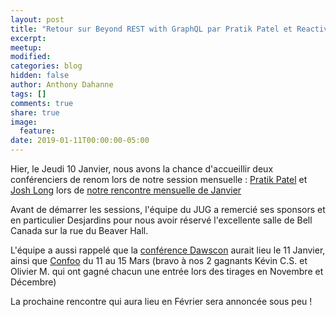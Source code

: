 ```yaml
---
layout: post
title: "Retour sur Beyond REST with GraphQL par Pratik Patel et Reactive Spring par Josh Long"
excerpt:
meetup:
modified:
categories: blog
hidden: false
author: Anthony Dahanne
tags: []
comments: true
share: true
image:
  feature:
date: 2019-01-11T00:00:00-05:00
---
```

Hier, le Jeudi 10 Janvier, nous avons la chance d'accueillir deux conférenciers de renom lors de notre session mensuelle : [Pratik Patel](https://twitter.com/prpatel) et [Josh Long](https://twitter.com/starbuxman) lors de [notre rencontre mensuelle de Janvier](https://www.meetup.com/montreal-jug/events/257561730/)

Avant de démarrer les sessions, l'équipe du JUG a remercié ses sponsors et en particulier Desjardins pour nous avoir réservé l'excellente salle  de Bell Canada sur la rue du Beaver Hall.

L'équipe a aussi rappelé que la [conférence Dawscon](https://www.dawsoncollege.qc.ca/dawscon/) aurait lieu le 11 Janvier, ainsi que [Confoo](https://confoo.ca/fr) du 11 au 15 Mars (bravo à nos 2 gagnants Kévin C.S. et Olivier M. qui ont gagné chacun une entrée lors des tirages en Novembre et Décembre)

La prochaine rencontre qui aura lieu en Février sera annoncée sous peu !
